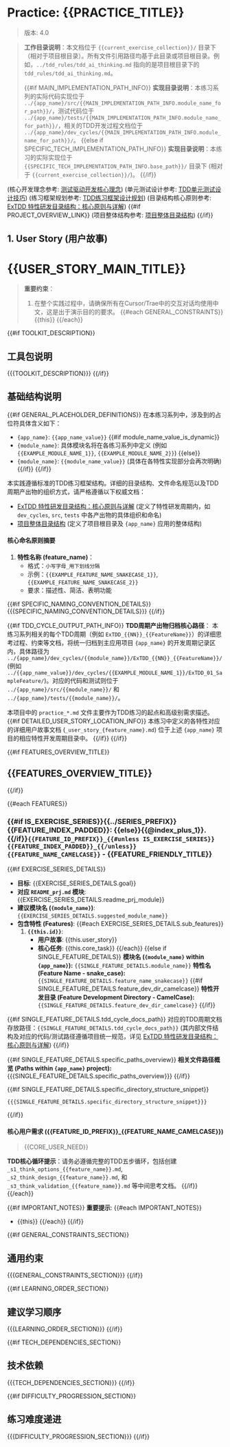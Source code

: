 <!-- 定义核心占位符 -->
<!--
  {{app_name}}: 项目/应用根目录名 (例如: "ai_wellness_advisor")。
  {{module_name}}: {{app_name}} 内的模块名 (例如: "bmi", "wellness_profile")。
  {{FeatureName}}: 驼峰式特性名 (例如: "BMICalculation", "ComprehensiveProfileModel")。
  {{feature_name}}: 下划线式特性名 (例如: "bmi_calculation", "comprehensive_profile_model")。
  {{NN}}: 特性两位数序号 (例如: "01", "02")。
  {{current_exercise_collection}}: 当前操作的练习集目录名称 (例如: "exercise_tdd_bmi", "exercise_tdd_awa_core")。
-->

# Practice: {{PRACTICE_TITLE}}
> 版本: 4.0

> **工作目录说明**：本文档位于 `{{current_exercise_collection}}/` 目录下（相对于项目根目录）。所有文件引用路径均基于此目录或项目根目录。例如，`../tdd_rules/tdd_ai_thinking.md` 指向的是项目根目录下的 `tdd_rules/tdd_ai_thinking.md`。
>
> {{#if MAIN_IMPLEMENTATION_PATH_INFO}}
> **实现目录说明**：本练习系列的实际代码实现位于 `../{app_name}/src/{{MAIN_IMPLEMENTATION_PATH_INFO.module_name_for_path}}/`，测试代码位于 `../{app_name}/tests/{{MAIN_IMPLEMENTATION_PATH_INFO.module_name_for_path}}/`，相关的TDD开发过程文档位于 `../{app_name}/dev_cycles/{{MAIN_IMPLEMENTATION_PATH_INFO.module_name_for_path}}/`。
> {{else if SPECIFIC_TECH_IMPLEMENTATION_PATH_INFO}}
> **实现目录说明**：本练习的实际实现位于 `{{SPECIFIC_TECH_IMPLEMENTATION_PATH_INFO.base_path}}/` 目录下 (相对于 `{{current_exercise_collection}}/`)。
> {{/if}}

(核心开发理念参考: [测试驱动开发核心理念](../tdd_rules/tdd_ai_thinking.md))
(单元测试设计参考: [TDD单元测试设计技巧](../tdd_rules/tdd_unit_test_design_techniques.md))
(练习框架规划参考: [TDD练习框架设计规划](../tdd_rules/planning_tdd_exercise.md))
(目录结构核心原则参考: [ExTDD 特性研发目录结构：核心原则与详解](../README_folder_feature.md))
{{#if PROJECT_OVERVIEW_LINK}}
(项目整体结构参考: [项目整体目录结构](../README_folders.md))
{{/if}}

## 1. User Story (用户故事)

# {{USER_STORY_MAIN_TITLE}}

> **重要约束**：
> 1. 在整个实践过程中，请确保所有在Cursor/Trae中的交互对话均使用中文，这是出于演示目的的要求。
> {{#each GENERAL_CONSTRAINTS}}
> {{this}}
> {{/each}}

{{#if TOOLKIT_DESCRIPTION}}
## 工具包说明

{{{TOOLKIT_DESCRIPTION}}}
{{/if}}

## 基础结构说明

{{#if GENERAL_PLACEHOLDER_DEFINITIONS}}
在本练习系列中，涉及到的占位符具体含义如下：
*   `{app_name}`: `{{app_name_value}}`
{{#if module_name_value_is_dynamic}}
*   `{module_name}`: 具体模块名将在各练习系列中定义 (例如 `{{EXAMPLE_MODULE_NAME_1}}`, `{{EXAMPLE_MODULE_NAME_2}}`)
{{else}}
*   `{module_name}`: `{{module_name_value}}` (具体在各特性实现部分会再次明确)
{{/if}}
{{/if}}

本实践遵循标准的TDD练习框架结构。详细的目录结构、文件命名规范以及TDD周期产出物的组织方式，请严格遵循以下权威文档：
*   [ExTDD 特性研发目录结构：核心原则与详解](../README_folder_feature.md) (定义了特性研发周期内，如 `dev_cycles`, `src`, `tests` 中各产出物的具体组织和命名)
*   [项目整体目录结构](../README_folders.md) (定义了项目根目录及 `{app_name}` 应用的整体结构)

#### 核心命名原则摘要

1.  **特性名称 (feature_name)**：
    *   格式：`小写字母_用下划线分隔`
    *   示例：`{{EXAMPLE_FEATURE_NAME_SNAKECASE_1}}`, `{{EXAMPLE_FEATURE_NAME_SNAKECASE_2}}`
    *   要求：描述性、简洁、表明功能

{{#if SPECIFIC_NAMING_CONVENTION_DETAILS}}
{{{SPECIFIC_NAMING_CONVENTION_DETAILS}}}
{{/if}}

{{#if TDD_CYCLE_OUTPUT_PATH_INFO}}
**TDD周期产出物归档核心路径**：
本练习系列相关的每个TDD周期（例如 `ExTDD_{{NN}}_{{FeatureName}}`）的详细思考过程、约束等文档，将统一归档到主应用项目 `{app_name}` 的开发周期记录区内，具体路径为 `../{app_name}/dev_cycles/{{module_name}}/ExTDD_{{NN}}_{{FeatureName}}/` (例如 `../{{app_name_value}}/dev_cycles/{{EXAMPLE_MODULE_NAME_1}}/ExTDD_01_SampleFeature/`)。对应的代码和测试则位于 `../{app_name}/src/{{module_name}}/` 和 `../{app_name}/tests/{{module_name}}/`。

本项目中的 `practice_*.md` 文件主要作为TDD练习的起点和高级别需求描述。
{{#if DETAILED_USER_STORY_LOCATION_INFO}}
本练习中定义的各特性对应的详细用户故事文档 (`_user_story_{feature_name}.md`) 位于上述 `{app_name}` 项目的相应特性开发周期目录中。
{{/if}}
{{/if}}


{{#if FEATURES_OVERVIEW_TITLE}}
## {{FEATURES_OVERVIEW_TITLE}}
{{/if}}

{{#each FEATURES}}
### {{#if IS_EXERCISE_SERIES}}{{../SERIES_PREFIX}} {{FEATURE_INDEX_PADDED}}: {{else}}{{@index_plus_1}}. {{/if}}`{{FEATURE_ID_PREFIX}}_{{#unless IS_EXERCISE_SERIES}}{{FEATURE_INDEX_PADDED}}_{{/unless}}{{FEATURE_NAME_CAMELCASE}}` - {{FEATURE_FRIENDLY_TITLE}}

{{#if EXERCISE_SERIES_DETAILS}}
*   **目标**: {{EXERCISE_SERIES_DETAILS.goal}}
*   **对应 `README_prj.md` 模块**: {{EXERCISE_SERIES_DETAILS.readme_prj_module}}
*   **建议模块名 (`{module_name}`)**: `{{EXERCISE_SERIES_DETAILS.suggested_module_name}}`
*   **包含特性 (Features)**:
    {{#each EXERCISE_SERIES_DETAILS.sub_features}}
    1.  **`{{this.id}}`**:
        *   **用户故事**: {{this.user_story}}
        *   **核心任务**: {{this.core_task}}
    {{/each}}
{{else if SINGLE_FEATURE_DETAILS}}
**模块名 (`{module_name}` within `{app_name}`):** `{{SINGLE_FEATURE_DETAILS.module_name}}`
**特性名 (Feature Name - snake_case):** `{{SINGLE_FEATURE_DETAILS.feature_name_snakecase}}`
{{#if SINGLE_FEATURE_DETAILS.feature_dev_dir_camelcase}}
**特性开发目录 (Feature Development Directory - CamelCase):** `{{SINGLE_FEATURE_DETAILS.feature_dev_dir_camelcase}}`
{{/if}}

{{#if SINGLE_FEATURE_DETAILS.tdd_cycle_docs_path}}
对应的TDD周期文档存放路径：`{{SINGLE_FEATURE_DETAILS.tdd_cycle_docs_path}}`
(其内部文件结构及对应的代码/测试路径遵循项目统一规范，详见 [ExTDD 特性研发目录结构：核心原则与详解](../README_folder_feature.md))
{{/if}}

{{#if SINGLE_FEATURE_DETAILS.specific_paths_overview}}
**相关文件路径概览 (Paths within `{app_name}` project):**
{{{SINGLE_FEATURE_DETAILS.specific_paths_overview}}}
{{/if}}

{{#if SINGLE_FEATURE_DETAILS.specific_directory_structure_snippet}}
```
{{{SINGLE_FEATURE_DETAILS.specific_directory_structure_snippet}}}
```
{{/if}}

#### 核心用户需求 ({{FEATURE_ID_PREFIX}}_{{FEATURE_NAME_CAMELCASE}})
> {{CORE_USER_NEED}}

**TDD核心循环提示**：请务必遵循完整的TDD五步循环，包括创建 `_s1_think_options_{{feature_name}}.md`, `_s2_think_design_{{feature_name}}.md`, 和 `_s3_think_validation_{{feature_name}}.md` 等中间思考文档。
{{/if}}
{{/each}}

{{#if IMPORTANT_NOTES}}
**重要提示**:
{{#each IMPORTANT_NOTES}}
- {{this}}
{{/each}}
{{/if}}

{{#if GENERAL_CONSTRAINTS_SECTION}}
## 通用约束
{{{GENERAL_CONSTRAINTS_SECTION}}}
{{/if}}

{{#if LEARNING_ORDER_SECTION}}
## 建议学习顺序
{{{LEARNING_ORDER_SECTION}}}
{{/if}}

{{#if TECH_DEPENDENCIES_SECTION}}
## 技术依赖
{{{TECH_DEPENDENCIES_SECTION}}}
{{/if}}

{{#if DIFFICULTY_PROGRESSION_SECTION}}
## 练习难度递进
{{{DIFFICULTY_PROGRESSION_SECTION}}}
{{/if}}